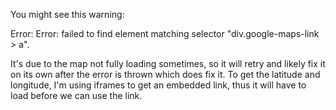You might see this warning:

Error: Error: failed to find element matching selector "div.google-maps-link > a".

It's due to the map not fully loading sometimes, so it will retry and likely fix it on its own after the error is thrown which does fix it. To get the latitude and longitude, I'm using iframes to get an embedded link, thus it will have to load before we can use the link.